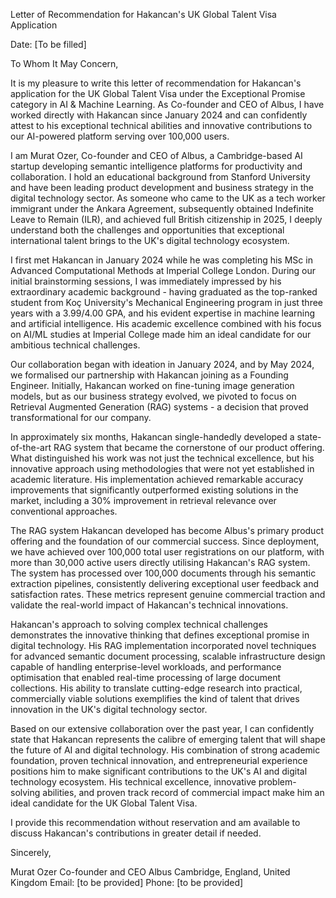 Letter of Recommendation for Hakancan's UK Global Talent Visa Application

Date: [To be filled]

To Whom It May Concern,

It is my pleasure to write this letter of recommendation for Hakancan's application for the UK Global Talent Visa under the Exceptional Promise category in AI & Machine Learning. As Co-founder and CEO of Albus, I have worked directly with Hakancan since January 2024 and can confidently attest to his exceptional technical abilities and innovative contributions to our AI-powered platform serving over 100,000 users.

I am Murat Ozer, Co-founder and CEO of Albus, a Cambridge-based AI startup developing semantic intelligence platforms for productivity and collaboration. I hold an educational background from Stanford University and have been leading product development and business strategy in the digital technology sector. As someone who came to the UK as a tech worker immigrant under the Ankara Agreement, subsequently obtained Indefinite Leave to Remain (ILR), and achieved full British citizenship in 2025, I deeply understand both the challenges and opportunities that exceptional international talent brings to the UK's digital technology ecosystem.

I first met Hakancan in January 2024 while he was completing his MSc in Advanced Computational Methods at Imperial College London. During our initial brainstorming sessions, I was immediately impressed by his extraordinary academic background - having graduated as the top-ranked student from Koç University's Mechanical Engineering program in just three years with a 3.99/4.00 GPA, and his evident expertise in machine learning and artificial intelligence. His academic excellence combined with his focus on AI/ML studies at Imperial College made him an ideal candidate for our ambitious technical challenges.

Our collaboration began with ideation in January 2024, and by May 2024, we formalised our partnership with Hakancan joining as a Founding Engineer. Initially, Hakancan worked on fine-tuning image generation models, but as our business strategy evolved, we pivoted to focus on Retrieval Augmented Generation (RAG) systems - a decision that proved transformational for our company.

In approximately six months, Hakancan single-handedly developed a state-of-the-art RAG system that became the cornerstone of our product offering. What distinguished his work was not just the technical excellence, but his innovative approach using methodologies that were not yet established in academic literature. His implementation achieved remarkable accuracy improvements that significantly outperformed existing solutions in the market, including a 30% improvement in retrieval relevance over conventional approaches.

The RAG system Hakancan developed has become Albus's primary product offering and the foundation of our commercial success. Since deployment, we have achieved over 100,000 total user registrations on our platform, with more than 30,000 active users directly utilising Hakancan's RAG system. The system has processed over 100,000 documents through his semantic extraction pipelines, consistently delivering exceptional user feedback and satisfaction rates. These metrics represent genuine commercial traction and validate the real-world impact of Hakancan's technical innovations.

Hakancan's approach to solving complex technical challenges demonstrates the innovative thinking that defines exceptional promise in digital technology. His RAG implementation incorporated novel techniques for advanced semantic document processing, scalable infrastructure design capable of handling enterprise-level workloads, and performance optimisation that enabled real-time processing of large document collections. His ability to translate cutting-edge research into practical, commercially viable solutions exemplifies the kind of talent that drives innovation in the UK's digital technology sector.

Based on our extensive collaboration over the past year, I can confidently state that Hakancan represents the calibre of emerging talent that will shape the future of AI and digital technology. His combination of strong academic foundation, proven technical innovation, and entrepreneurial experience positions him to make significant contributions to the UK's AI and digital technology ecosystem. His technical excellence, innovative problem-solving abilities, and proven track record of commercial impact make him an ideal candidate for the UK Global Talent Visa.

I provide this recommendation without reservation and am available to discuss Hakancan's contributions in greater detail if needed.

Sincerely,

Murat Ozer
Co-founder and CEO
Albus
Cambridge, England, United Kingdom
Email: [to be provided]
Phone: [to be provided]